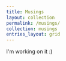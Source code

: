 ```yaml
---
title: Musings
layout: collection
permalink: /musings/
collection: musings
entries_layout: grid
---
```


I'm working on it :)
